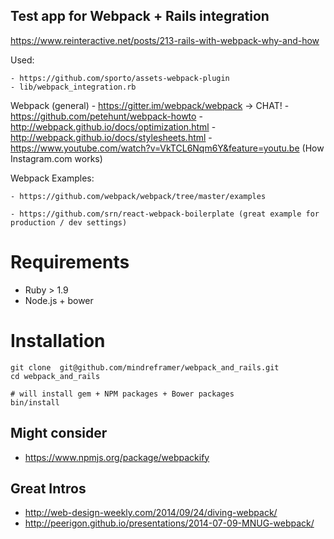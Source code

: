 ## Test app for Webpack + Rails integration
  https://www.reinteractive.net/posts/213-rails-with-webpack-why-and-how


  Used:

    - https://github.com/sporto/assets-webpack-plugin
    - lib/webpack_integration.rb

  Webpack (general)
    - https://gitter.im/webpack/webpack -> CHAT!
    - https://github.com/petehunt/webpack-howto
    - http://webpack.github.io/docs/optimization.html
    - http://webpack.github.io/docs/stylesheets.html
    - https://www.youtube.com/watch?v=VkTCL6Nqm6Y&feature=youtu.be (How Instagram.com works)

  Webpack Examples:

    - https://github.com/webpack/webpack/tree/master/examples

    - https://github.com/srn/react-webpack-boilerplate (great example for production / dev settings)

# Requirements

  - Ruby > 1.9
  - Node.js + bower

# Installation
    git clone  git@github.com/mindreframer/webpack_and_rails.git
    cd webpack_and_rails

    # will install gem + NPM packages + Bower packages
    bin/install


## Might consider

  - https://www.npmjs.org/package/webpackify



## Great Intros

  - http://web-design-weekly.com/2014/09/24/diving-webpack/
  - http://peerigon.github.io/presentations/2014-07-09-MNUG-webpack/
